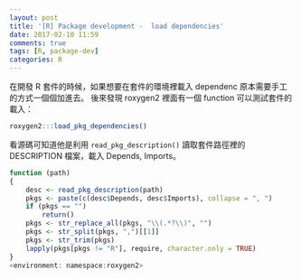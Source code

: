 ```yaml
---
layout: post
title: '[R] Package development -  load dependencies'
date: 2017-02-10 11:59
comments: true
tags: [R, package-dev]
categories: R
---
```


在開發 R 套件的時候，如果想要在套件的環境裡載入 dependenc 原本需要手工的方式一個個加進去。
後來發現 roxygen2 裡面有一個 function 可以測試套件的載入：

```r
roxygen2:::load_pkg_dependencies()
```

看源碼可知道他是利用 `read_pkg_description()` 讀取套件路徑裡的 DESCRIPTION 檔案，載入 Depends, Imports。

```r
function (path)
{
    desc <- read_pkg_description(path)
    pkgs <- paste(c(desc$Depends, desc$Imports), collapse = ", ")
    if (pkgs == "")
        return()
    pkgs <- str_replace_all(pkgs, "\\(.*?\\)", "")
    pkgs <- str_split(pkgs, ",")[[1]]
    pkgs <- str_trim(pkgs)
    lapply(pkgs[pkgs != "R"], require, character.only = TRUE)
}
<environment: namespace:roxygen2>
```
